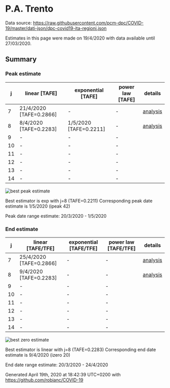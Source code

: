 # P.A. Trento


Data source: https://raw.githubusercontent.com/pcm-dpc/COVID-19/master/dati-json/dpc-covid19-ita-regioni.json

Estimates in this page were made on 19/4/2020 with data available until 27/03/2020.


## Summary 

### Peak estimate 
|j|linear [TAFE]|exponential [TAFE]|power law [TAFE]|details|
|---|----|-----------|---------|-------|
|7|21/4/2020 [TAFE=0.2866]|-|-|[analysis](COVID-19_p.a._trento_j7_2020-03-27.md)|
|8|8/4/2020 [TAFE=0.2283]|1/5/2020 [TAFE=0.2211]|-|[analysis](COVID-19_p.a._trento_j8_2020-03-27.md)|
|9|-|-|-||
|10|-|-|-||
|11|-|-|-||
|12|-|-|-||
|13|-|-|-||
|14|-|-|-||

![best peak estimate](COVID-19_p.a._trento_j8_2020-03-27.png)

Best estimator is exp with j=8 (TAFE=0.2211)
Corresponding peak date estimate is 1/5/2020 (ipeak 42)


Peak date range estimate: 20/3/2020 - 1/5/2020

### End estimate 
|j|linear [TAFE/TFE]|exponential [TAFE/TFE]|power law [TAFE/TFE]|details|
|---|----|-----------|---------|-------|
|7|25/4/2020 [TAFE=0.2866]|-|-|[analysis](COVID-19_p.a._trento_j7_2020-03-27.md)|
|8|9/4/2020 [TAFE=0.2283]|-|-|[analysis](COVID-19_p.a._trento_j8_2020-03-27.md)|
|9|-|-|-||
|10|-|-|-||
|11|-|-|-||
|12|-|-|-||
|13|-|-|-||
|14|-|-|-||

![best zero estimate](COVID-19_p.a._trento_j8_2020-03-27.png)

Best estimator is linear with j=8 (TAFE=0.2283)
Corresponding end date estimate is 9/4/2020 (izero 20)


End date range estimate: 20/3/2020 - 24/4/2020

Generated April 19th, 2020 at 18:42:39 UTC+0200 with https://github.com/robianc/COVID-19

